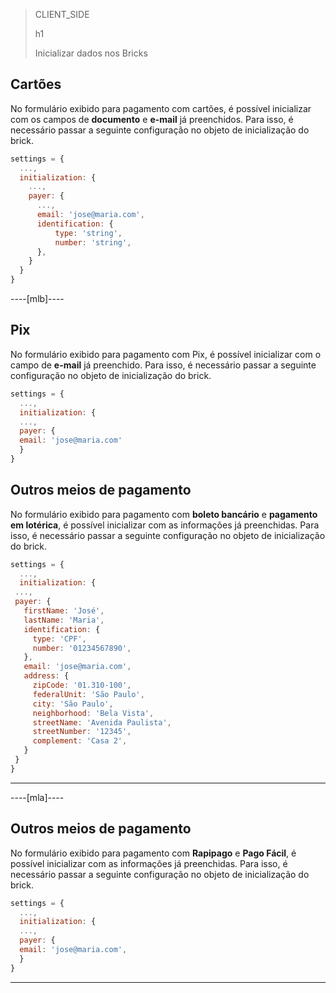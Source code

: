 > CLIENT_SIDE
>
> h1
>
> Inicializar dados nos Bricks

## Cartões

No formulário exibido para pagamento com cartões, é possível inicializar com os campos de **documento** e **e-mail** já preenchidos. Para isso, é necessário passar a seguinte configuração no objeto de inicialização do brick.

```javascript
settings = {
  ...,
  initialization: {
    ...,
    payer: {
      ...,
      email: 'jose@maria.com',
      identification: {
          type: 'string',
          number: 'string',
      },
    }
  }
}
```

----[mlb]----
## Pix

No formulário exibido para pagamento com Pix, é possível inicializar com o campo de **e-mail** já preenchido. Para isso, é necessário passar a seguinte configuração no objeto de inicialização do brick.

```javascript
settings = {
  ...,
  initialization: {
  ...,
  payer: {
  email: 'jose@maria.com'
  }
}
```

## Outros meios de pagamento

No formulário exibido para pagamento com **boleto bancário** e **pagamento em lotérica**, é possível inicializar com as informações já preenchidas. Para isso, é necessário passar a seguinte configuração no objeto de inicialização do brick.

```javascript
settings = {
  ...,
  initialization: {
 ...,
 payer: {
   firstName: 'José',
   lastName: 'Maria',
   identification: {
     type: 'CPF',
     number: '01234567890',
   },
   email: 'jose@maria.com',
   address: {
     zipCode: '01.310-100',
     federalUnit: 'São Paulo',
     city: 'São Paulo',
     neighborhood: 'Bela Vista',
     streetName: 'Avenida Paulista',
     streetNumber: '12345',
     complement: 'Casa 2',
   }
 }
}
```
------------
----[mla]----
## Outros meios de pagamento

No formulário exibido para pagamento com **Rapipago** e **Pago Fácil**, é possível inicializar com as informações já preenchidas. Para isso, é necessário passar a seguinte configuração no objeto de inicialização do brick.

```javascript
settings = {
  ...,
  initialization: {
  ...,
  payer: {
  email: 'jose@maria.com',
  }
}
```
------------